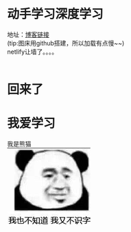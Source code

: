 # 动手学习深度学习
地址：[博客链接](https://luke-blog.netlify.app/)<br>
(tip:图床用github搭建，所以加载有点慢~~)<br>
netlify让墙了。。。。
<br>
<br>
# 回来了
# 我爱学习
我是熊猫<br>
![image-20230409201348766](https://raw.githubusercontent.com/kelisidan1/blogImg/main/img/image-20230409201348766.png)
